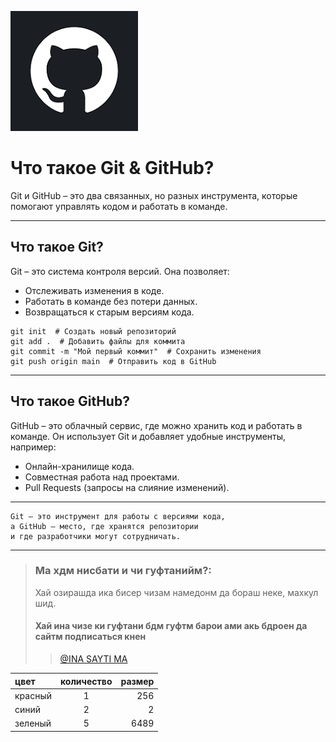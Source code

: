 [![Git & Git HUB](logo.png)](https://github.com/?ysclid=m8ihq2m1pp603519676)

# Что такое Git & GitHub?

Git и GitHub – это два связанных, но разных инструмента, которые помогают управлять кодом и работать в команде.

---

## Что такое Git?

Git – это система контроля версий. Она позволяет:

- Отслеживать изменения в коде.
- Работать в команде без потери данных.
- Возвращаться к старым версиям кода.

```
git init  # Создать новый репозиторий
git add .  # Добавить файлы для коммита
git commit -m "Мой первый коммит"  # Сохранить изменения
git push origin main  # Отправить код в GitHub
```

---

## Что такое GitHub?

GitHub – это облачный сервис, где можно хранить код и работать в команде. Он использует Git и добавляет удобные инструменты, например:

- Онлайн-хранилище кода.
- Совместная работа над проектами.
- Pull Requests (запросы на слияние изменений).
---
```
Git – это инструмент для работы с версиями кода, 
а GitHub – место, где хранятся репозитории 
и где разработчики могут сотрудничать.
```
---

> ### Ма хдм нисбати и чи гуфтанийм?:
>Хай озирашда ика бисер чизам намедонм да бораш неке, махкул шид.
> #### Хай ина чизе ки гуфтани бдм гуфтм барои ами акь бдроен да сайтм подписаться кнен
>>[ @INA SAYTI MA](https://github.com/mahmudo9)



цвет | количество | размер
:----|:----------:|--------:
красный | 1 | 256
синий | 2 | 2
зеленый | 5 | 6489
```
